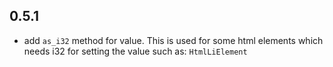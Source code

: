 ## 0.5.1
- add `as_i32` method for value. This is used for some html elements which needs i32 for setting the value such as: `HtmlLiElement`
